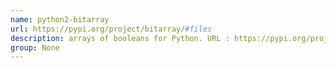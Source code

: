 ```yaml
---
name: python2-bitarray
url: https://pypi.org/project/bitarray/#files
description: arrays of booleans for Python. URL : https://pypi.org/project/bitarray/#files Groups : None
group: None
---
```

